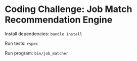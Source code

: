 # Coding Challenge: Job Match Recommendation Engine

Install dependencies: `bundle install` 

Run tests: `rspec`

Run program: `bin/job_matcher`

